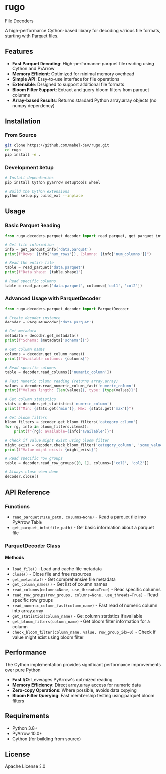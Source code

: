 # rugo
File Decoders

A high-performance Cython-based library for decoding various file formats, starting with Parquet files.

## Features

- **Fast Parquet Decoding**: High-performance parquet file reading using Cython and PyArrow
- **Memory Efficient**: Optimized for minimal memory overhead
- **Simple API**: Easy-to-use interface for file operations
- **Extensible**: Designed to support additional file formats
- **Bloom Filter Support**: Extract and query bloom filters from parquet columns
- **Array-based Results**: Returns standard Python array.array objects (no numpy dependency)

## Installation

### From Source

```bash
git clone https://github.com/mabel-dev/rugo.git
cd rugo
pip install -e .
```

### Development Setup

```bash
# Install dependencies
pip install Cython pyarrow setuptools wheel

# Build the Cython extensions
python setup.py build_ext --inplace
```

## Usage

### Basic Parquet Reading

```python
from rugo.decoders.parquet_decoder import read_parquet, get_parquet_info

# Get file information
info = get_parquet_info('data.parquet')
print(f"Rows: {info['num_rows']}, Columns: {info['num_columns']}")

# Read the entire file
table = read_parquet('data.parquet')
print(f"Data shape: {table.shape}")

# Read specific columns
table = read_parquet('data.parquet', columns=['col1', 'col2'])
```

### Advanced Usage with ParquetDecoder

```python
from rugo.decoders.parquet_decoder import ParquetDecoder

# Create decoder instance
decoder = ParquetDecoder('data.parquet')

# Get metadata
metadata = decoder.get_metadata()
print(f"Schema: {metadata['schema']}")

# Get column names
columns = decoder.get_column_names()
print(f"Available columns: {columns}")

# Read specific columns
table = decoder.read_columns(['numeric_column'])

# Fast numeric column reading (returns array.array)
values = decoder.read_numeric_column_fast('numeric_column')
print(f"Values length: {len(values)}, type: {type(values)}")

# Get column statistics
stats = decoder.get_statistics('numeric_column')
print(f"Min: {stats.get('min')}, Max: {stats.get('max')}")

# Get bloom filters
bloom_filters = decoder.get_bloom_filters('category_column')
for rg, info in bloom_filters.items():
    print(f"{rg}: available={info['available']}")

# Check if value might exist using bloom filter
might_exist = decoder.check_bloom_filter('category_column', 'some_value')
print(f"Value might exist: {might_exist}")

# Read specific row groups
table = decoder.read_row_groups([0, 1], columns=['col1', 'col2'])

# Always close when done
decoder.close()
```

## API Reference

### Functions

- `read_parquet(file_path, columns=None)` - Read a parquet file into PyArrow Table
- `get_parquet_info(file_path)` - Get basic information about a parquet file

### ParquetDecoder Class

#### Methods

- `load_file()` - Load and cache file metadata
- `close()` - Close file and free resources
- `get_metadata()` - Get comprehensive file metadata
- `get_column_names()` - Get list of column names
- `read_columns(columns=None, use_threads=True)` - Read specific columns
- `read_row_groups(row_groups, columns=None, use_threads=True)` - Read specific row groups
- `read_numeric_column_fast(column_name)` - Fast read of numeric column into array.array
- `get_statistics(column_name)` - Get column statistics if available
- `get_bloom_filters(column_name)` - Get bloom filter information for a column
- `check_bloom_filter(column_name, value, row_group_idx=0)` - Check if value might exist using bloom filter

## Performance

The Cython implementation provides significant performance improvements over pure Python:

- **Fast I/O**: Leverages PyArrow's optimized reading
- **Memory Efficiency**: Direct array.array access for numeric data
- **Zero-copy Operations**: Where possible, avoids data copying
- **Bloom Filter Querying**: Fast membership testing using parquet bloom filters

## Requirements

- Python 3.8+
- PyArrow 10.0+
- Cython (for building from source)

## License

Apache License 2.0
